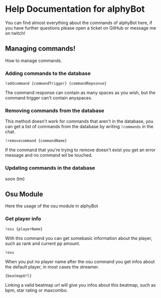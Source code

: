 # Help Documentation for alphyBot
You can find almost everything about the commands of alphyBot here, if you have further questions please open a ticket on GitHub or message me on twitch!
## Managing commands!
How to manage commands. 
### Adding commands to the database
```!addcommand {commandTrigger} {commandRepsonse}```

The command response can contain as many spaces as you wish, but the command trigger can't contain anyspaces.

### Removing commands from the database

This method doesn't work for commands that aren't in the database, you can get a list of commands from the database by writing ```!commands``` in the chat.

```!removecommand {commandName}```

If the command that you're trying to remove doesn't exist you get an error message and no command wil be touched.

### Updating commands in the database
soon (tm)

## Osu Module
Here the usage of the osu module in alphyBot

### Get player info
```!osu {playerName}```

With this command you can get somebasic information about the player, such as rank and current pp amount.

```!osu```

When you put no player name after the osu command you get infos about the default player, in most cases the streamer.

```{beatmapUrl}```

Linking a valid beatmap url will give you infos about this beatmap, such as bpm, star rating or maxcombo.
